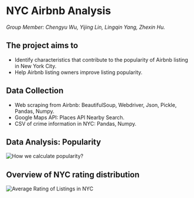 # NYC Airbnb Analysis
*Group Member: Chengyu Wu, Yijing Lin, Lingqin Yang, Zhexin Hu.*

## The project aims to
* Identify characteristics that contribute to the popularity of Airbnb listing in New York City.
* Help Airbnb listing owners improve listing popularity.

## Data Collection
* Web scraping from Airbnb: BeautifulSoup, Webdriver, Json, Pickle, Pandas, Numpy.
* Google Maps API: Places API Nearby Search.
* CSV of crime information in NYC: Pandas, Numpy.

## Data Analysis: Popularity
![How we calculate popularity?](popularity.png)







## Overview of NYC rating distribution
![Average Rating of Listings in NYC](/plot/heattmap/avg_rate_nyc.png)
